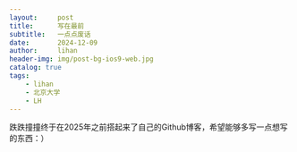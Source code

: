 ```yaml
---
layout:     post
title:      写在最前
subtitle:   一点点废话
date:       2024-12-09
author:     lihan
header-img: img/post-bg-ios9-web.jpg
catalog: true
tags:
    - lihan
    - 北京大学
    - LH
---
```


跌跌撞撞终于在2025年之前搭起来了自己的Github博客，希望能够多写一点想写的东西：）
